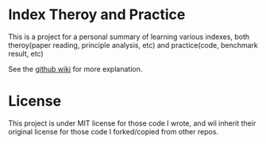 # Index Theroy and Practice

This is a project for a personal summary of learning various indexes, both theroy(paper reading, principle analysis, etc) and practice(code, benchmark result, etc)

See the [github wiki](https://github.com/lostpigxx/index-theory-practice/wiki) for more explanation.

# License

This project is under MIT license for those code I wrote, and wil inherit their original license for those code I forked/copied from other repos.